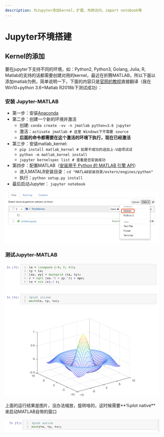 ```yaml
---
description: 为Jupyter添加kernel，扩展，外网访问，import notebook等
---
```


# Jupyter环境搭建

## Kernel的添加

要在jupyter下支持不同的环境，如：Python2, Python3, Golang, Julia, R, Matlab的支持的话都需要创建对用的kernel，最近在折腾MATLAB，所以下面以添加matlab为例，简单说明一下，下面的内容只是[官网的教程](https://am111.readthedocs.io/en/latest/jmatlab_use.html)直接翻译（我在Win10+python 3.6+Matlab R2018b下测试成功）：

###  安装 Jupyter-MATLAB

* 第一步：安装[Anaconda](https://www.anaconda.com/)
* 第二步：创建一个新的环境并激活
  * ​创建: `conda create -vv -n jmatlab python=3.6 jupyter`
  * 激活：`activate jmatlab # 这里 Windows下不需要 source`
  * **后面的命令都需要在这个激活的环境下执行，现在已经激活**
* 第三步：安装matlab\_kernel:
  * `pip install matlab_kernel # 如果不成功的话加上-U选项试试`
  * `python -m matlab_kernel install`
  * `jupyter kernelspec list # 查看是否安装成功`
* 第四步：配置MATLAB（[安装用于 Python 的 MATLAB 引擎 API](https://ww2.mathworks.cn/help/matlab/matlab_external/install-the-matlab-engine-for-python.html?requestedDomain=zh)）
  * 进入MATALB安装目录：`cd "MATLAB安装目录/extern/engines/python"`
  * 执行：`python setup.py install`
* 最后启动Jupyter： `jupyter notebook`

![](../.gitbook/assets/image%20%285%29.png)

### 测试Jupyter-MATLAB

![](../.gitbook/assets/image%20%2823%29.png)

上面的运行结果是图片，没办法缩放，旋转啥的，这时候需要**%plot native**来启动MATLAB自带的窗口

![](../.gitbook/assets/image%20%2815%29.png)

